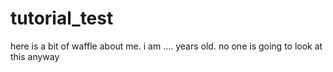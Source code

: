 # tutorial_test

here is a bit of waffle about me. i am .... years old. no one is going to look at this anyway
